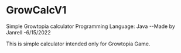 # GrowCalcV1

Simple Growtopia calculator
Programming Language: Java 
--Made by Janrell
-6/15/2022

This is simple calculator intended only for Growtopia Game.

